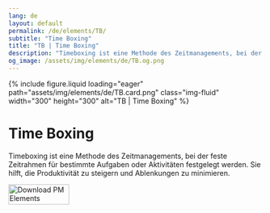 ```yaml
---
lang: de
layout: default
permalink: /de/elements/TB/
subtitle: "Time Boxing"
title: "TB | Time Boxing"
description: "Timeboxing ist eine Methode des Zeitmanagements, bei der feste Zeitrahmen für bestimmte Aufgaben oder Aktivitäten festgelegt werden. Sie hilft, die Produktivität zu steigern und Ablenkungen zu minimieren."
og_image: /assets/img/elements/de/TB.og.png
---
```


{% include figure.liquid loading="eager" path="assets/img/elements/de/TB.card.png" class="img-fluid" width="300" height="300" alt="TB | Time Boxing" %}

# Time Boxing

Timeboxing ist eine Methode des Zeitmanagements, bei der feste Zeitrahmen für bestimmte Aufgaben oder Aktivitäten festgelegt werden. Sie hilft, die Produktivität zu steigern und Ablenkungen zu minimieren.

<a href="https://apps.apple.com/app/apple-store/id6738084498?pt=127441684&ct=website&mt=8">
  <img src="{{ "assets/img/en/appstore.png" | relative_url }}" width="120" height="40" alt="Download PM Elements">
</a>
